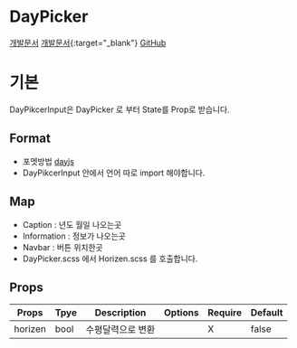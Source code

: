 # DayPicker

<a href="http://react-day-picker.js.org/" target="_blank">개발문서</a>
[개발문서](http://react-day-picker.js.org/){:target="\_blank"}
<a href="https://github.com/gpbl/react-day-picker" target="_blank">GitHub</a>

# 기본

DayPikcerInput은 DayPicker 로 부터 State를 Prop로 받습니다.

## Format

- 포멧방법 [dayjs](https://dayjsjs.com/)
- DayPikcerInput 안에서 언어 따로 import 해야합니다.

## Map

- Caption : 년도 월일 나오는곳
- Information : 정보가 나오는곳
- Navbar : 버튼 위치한곳
- DayPicker.scss 에서 Horizen.scss 를 호출합니다.

## Props

| Props   | Tpye | Description       | Options | Require | Default |
| ------- | ---- | ----------------- | ------- | ------- | ------- |
| horizen | bool | 수평달력으로 변환 |         | X       | false   |
